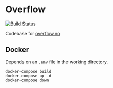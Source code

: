 Overflow
====

[![Build Status](https://ci.ulv.io/api/badges/myth/overflow/status.svg)](https://ci.ulv.io/myth/overflow)

Codebase for [overflow.no](https://overflow.no)

## Docker

Depends on an `.env` file in the working directory.

```
docker-compose build
docker-compose up -d
docker-compose down
```
 
